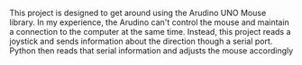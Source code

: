 This project is designed to get around using the Arudino UNO Mouse library. In my experience, the Arudino can't control the mouse and maintain a connection to the computer at the same time.
Instead, this project reads a joystick and sends information about the direction though a serial port.
Python then reads that serial information and adjusts the mouse accordingly
